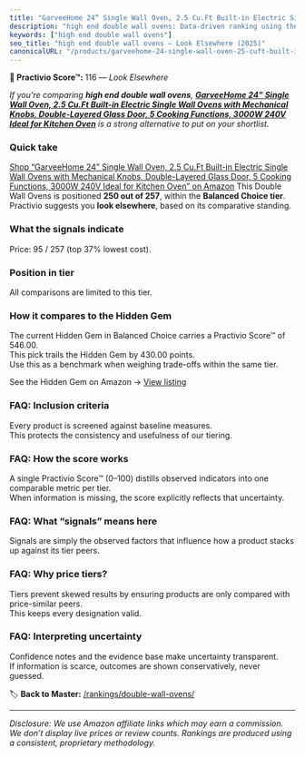 ```yaml
---
title: "GarveeHome 24” Single Wall Oven, 2.5 Cu.Ft Built-in Electric Single Wall Ovens with Mechanical Knobs, Double-Layered Glass Door, 5 Cooking Functions, 3000W 240V Ideal for Kitchen Oven"
description: "high end double wall ovens: Data-driven ranking using the Practivio Score™. Positioned by quality, value, demand, findability, momentum."
keywords: ["high end double wall ovens"]
seo_title: "high end double wall ovens — Look Elsewhere (2025)"
canonicalURL: "/products/garveehome-24-single-wall-oven-25-cuft-built-in-electric-single-wall-ovens-with-mechanical-knobs-double-layered-glass-door-5-cooking-functions-3000w-240v-ideal-for-kitchen-oven-B0DBZ92D3F/"
---
```


**🚫 Practivio Score™:** 116 — _Look Elsewhere_


*If you're comparing **high end double wall ovens**, **[GarveeHome 24” Single Wall Oven, 2.5 Cu.Ft Built-in Electric Single Wall Ovens with Mechanical Knobs, Double-Layered Glass Door, 5 Cooking Functions, 3000W 240V Ideal for Kitchen Oven](https://www.amazon.com/dp/B0DBZ92D3F?tag=practivio-20)** is a strong alternative to put on your shortlist.*
### Quick take
[Shop “GarveeHome 24” Single Wall Oven, 2.5 Cu.Ft Built-in Electric Single Wall Ovens with Mechanical Knobs, Double-Layered Glass Door, 5 Cooking Functions, 3000W 240V Ideal for Kitchen Oven” on Amazon](https://www.amazon.com/dp/B0DBZ92D3F?tag=practivio-20)
This Double Wall Ovens is positioned **250 out of 257**, within the **Balanced Choice tier**.  
Practivio suggests you **look elsewhere**, based on its comparative standing.

### What the signals indicate
Price: 95 / 257 (top 37% lowest cost).  

### Position in tier
All comparisons are limited to this tier.

### How it compares to the Hidden Gem
The current Hidden Gem in Balanced Choice carries a Practivio Score™ of 546.00.  
This pick trails the Hidden Gem by 430.00 points.  
Use this as a benchmark when weighing trade-offs within the same tier.  

See the Hidden Gem on Amazon → [View listing](https://www.amazon.com/dp/B09B7SB46R?tag=practivio-20)

### FAQ: Inclusion criteria
Every product is screened against baseline measures.  
This protects the consistency and usefulness of our tiering.

### FAQ: How the score works
A single Practivio Score™ (0–100) distills observed indicators into one comparable metric per tier.  
When information is missing, the score explicitly reflects that uncertainty.

### FAQ: What “signals” means here
Signals are simply the observed factors that influence how a product stacks up against its tier peers.

### FAQ: Why price tiers?
Tiers prevent skewed results by ensuring products are only compared with price-similar peers.  
This keeps every designation valid.

### FAQ: Interpreting uncertainty
Confidence notes and the evidence base make uncertainty transparent.  
If information is scarce, outcomes are shown conservatively, never guessed.


🏷️ **Back to Master:** [/rankings/double-wall-ovens/](/rankings/double-wall-ovens/)

---
_Disclosure: We use Amazon affiliate links which may earn a commission. We don’t display live prices or review counts. Rankings are produced using a consistent, proprietary methodology._
